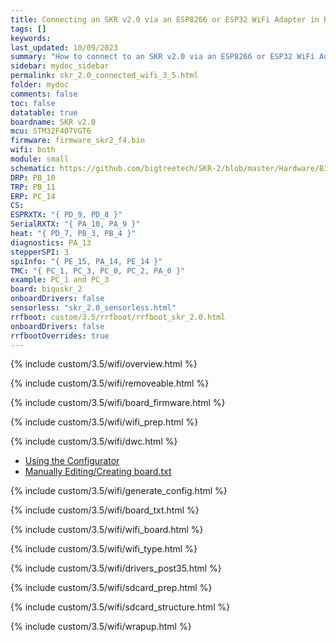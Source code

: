 ```yaml
---
title: Connecting an SKR v2.0 via an ESP8266 or ESP32 WiFi Adapter in RRF 3.5.0 Onwards
tags: []
keywords: 
last_updated: 10/09/2023
summary: "How to connect to an SKR v2.0 via an ESP8266 or ESP32 WiFi Adapter"
sidebar: mydoc_sidebar
permalink: skr_2.0_connected_wifi_3_5.html
folder: mydoc
comments: false
toc: false
datatable: true
boardname: SKR v2.0
mcu: STM32F407VGT6
firmware: firmware_skr2_f4.bin
wifi: both
module: small
schematic: https://github.com/bigtreetech/SKR-2/blob/master/Hardware/BIGTREETECH%20SKR%202-Pin.pdf
DRP: PB_10
TRP: PB_11
ERP: PC_14
CS:
ESPRXTX: "{ PD_9, PD_8 }"
SerialRXTX: "{ PA_10, PA_9 }"
heat: "{ PD_7, PB_3, PB_4 }"
diagnostics: PA_13
stepperSPI: 3
spiInfo: "{ PE_15, PA_14, PE_14 }"
TMC: "{ PC_1, PC_3, PC_0, PC_2, PA_0 }"
example: PC_1 and PC_3
board: biquskr_2
onboardDrivers: false
sensorless: "skr_2.0_sensorless.html"
rrfboot: custom/3.5/rrfboot/rrfboot_skr_2.0.html
onboardDrivers: false
rrfbootOverrides: true
---
```


{% include custom/3.5/wifi/overview.html %}

{% include custom/3.5/wifi/removeable.html %}

{% include custom/3.5/wifi/board_firmware.html %}

{% include custom/3.5/wifi/wifi_prep.html %}

{% include custom/3.5/wifi/dwc.html %}

<ul id="profileTabs" class="nav nav-tabs">
    <li class="active"><a class="noCrossRef" href="#generate" data-toggle="tab">Using the Configurator</a></li>
    <li><a class="noCrossRef" href="#manualpost35" data-toggle="tab">Manually Editing/Creating board.txt</a></li>
</ul>
  <div class="tab-content">
<div role="tabpanel" class="tab-pane active" id="generate" markdown="1">

{% include custom/3.5/wifi/generate_config.html %}

</div>

<div role="tabpanel" class="tab-pane" id="manualpost35" markdown="1">

{% include custom/3.5/wifi/board_txt.html %}

{% include custom/3.5/wifi/wifi_board.html %}

{% include custom/3.5/wifi/wifi_type.html %}

{% include custom/3.5/wifi/drivers_post35.html %}

</div>

</div>

{% include custom/3.5/wifi/sdcard_prep.html %}

{% include custom/3.5/wifi/sdcard_structure.html %}

{% include custom/3.5/wifi/wrapup.html %}
